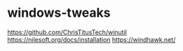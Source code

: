 # windows-tweaks

https://github.com/ChrisTitusTech/winutil
https://nilesoft.org/docs/installation
https://windhawk.net/
